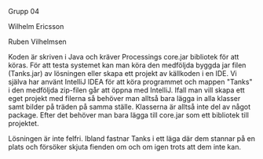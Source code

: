 Grupp 04

Wilhelm Ericsson

Ruben Vilhelmsen

Koden är skriven i Java och kräver Processings core.jar bibliotek för att köras. För att testa systemet kan man köra den medföljda byggda jar filen (Tanks.jar) av lösningen eller skapa ett projekt av källkoden i en IDE. Vi själva har använt IntelliJ IDEA för att köra programmet och mappen "Tanks" i den medföljda zip-filen går att öppna med IntelliJ. Ifall man vill skapa ett eget projekt med filerna så behöver man alltså bara lägga in alla klasser samt bilder på träden på samma ställe. Klasserna är alltså inte del av något package. Efter det behöver man bara lägga till core.jar som ett bibliotek till projektet. 

Lösningen är inte felfri. Ibland fastnar Tanks i ett läga där dem stannar på en plats och försöker skjuta fienden om och om igen trots att dem inte kan.
